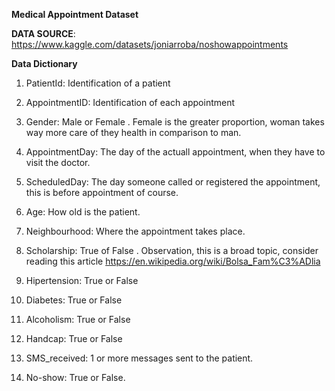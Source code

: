 **Medical Appointment Dataset**

**DATA SOURCE**: https://www.kaggle.com/datasets/joniarroba/noshowappointments


**Data Dictionary**

01. PatientId:
Identification of a patient

02. AppointmentID:
Identification of each appointment

03. Gender:
Male or Female . Female is the greater proportion, woman takes way more care of they health in comparison to man.

04. AppointmentDay:
The day of the actuall appointment, when they have to visit the doctor.

05. ScheduledDay:
The day someone called or registered the appointment, this is before appointment of course.

06. Age:
How old is the patient.

07. Neighbourhood:
Where the appointment takes place.

08. Scholarship:
True of False . Observation, this is a broad topic, consider reading this article https://en.wikipedia.org/wiki/Bolsa_Fam%C3%ADlia

09. Hipertension:
True or False

10. Diabetes:
True or False

11. Alcoholism:
True or False

12. Handcap:
True or False

13. SMS_received:
1 or more messages sent to the patient.

14. No-show:
True or False.
